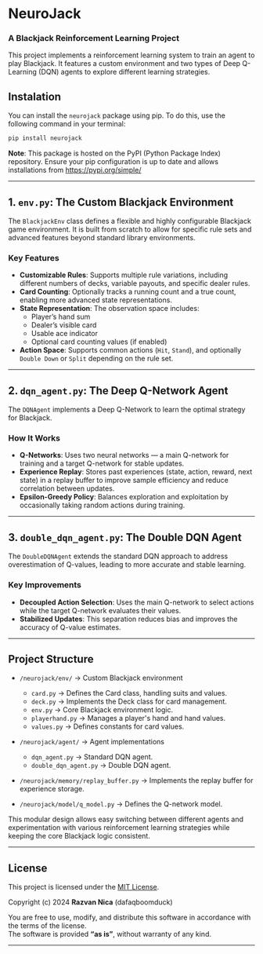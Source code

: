 # NeuroJack

### A Blackjack Reinforcement Learning Project
This project implements a reinforcement learning system to train an agent to play Blackjack. It features a custom environment and two types of Deep Q-Learning (DQN) agents to explore different learning strategies.

## Instalation
You can install the `neurojack` package using pip.
To do this, use the following command in your terminal:
```bash
pip install neurojack
```
**Note**: This package is hosted on the PyPI (Python Package Index) repository. Ensure your pip configuration is up to date and allows installations from https://pypi.org/simple/



---

## 1. `env.py`: The Custom Blackjack Environment

The `BlackjackEnv` class defines a flexible and highly configurable Blackjack game environment. It is built from scratch to allow for specific rule sets and advanced features beyond standard library environments.

### Key Features
- **Customizable Rules**: Supports multiple rule variations, including different numbers of decks, variable payouts, and specific dealer rules.  
- **Card Counting**: Optionally tracks a running count and a true count, enabling more advanced state representations.  
- **State Representation**: The observation space includes:
  - Player’s hand sum  
  - Dealer’s visible card  
  - Usable ace indicator  
  - Optional card counting values (if enabled)  
- **Action Space**: Supports common actions (`Hit`, `Stand`), and optionally `Double Down` or `Split` depending on the rule set.  

---

## 2. `dqn_agent.py`: The Deep Q-Network Agent

The `DQNAgent` implements a Deep Q-Network to learn the optimal strategy for Blackjack.

### How It Works
- **Q-Networks**: Uses two neural networks — a main Q-network for training and a target Q-network for stable updates.  
- **Experience Replay**: Stores past experiences (state, action, reward, next state) in a replay buffer to improve sample efficiency and reduce correlation between updates.  
- **Epsilon-Greedy Policy**: Balances exploration and exploitation by occasionally taking random actions during training.  

---

## 3. `double_dqn_agent.py`: The Double DQN Agent

The `DoubleDQNAgent` extends the standard DQN approach to address overestimation of Q-values, leading to more accurate and stable learning.

### Key Improvements
- **Decoupled Action Selection**: Uses the main Q-network to select actions while the target Q-network evaluates their values.  
- **Stabilized Updates**: This separation reduces bias and improves the accuracy of Q-value estimates.  

---

## Project Structure

- `/neurojack/env/` → Custom Blackjack environment

  - `card.py` → Defines the Card class, handling suits and values.
  - `deck.py` → Implements the Deck class for card management.
  - `env.py` → Core Blackjack environment logic.
  - `playerhand.py` → Manages a player's hand and hand values.
  - `values.py` → Defines constants for card values.

- `/neurojack/agent/` → Agent implementations

  - `dqn_agent.py` → Standard DQN agent.
  - `double_dqn_agent.py` → Double DQN agent.

- `/neurojack/memory/replay_buffer.py` → Implements the replay buffer for experience storage.

- `/neurojack/model/q_model.py` → Defines the Q-network model.

This modular design allows easy switching between different agents and experimentation with various reinforcement learning strategies while keeping the core Blackjack logic consistent.

---

## License

This project is licensed under the [MIT License](LICENSE).  

Copyright (c) 2024 **Razvan Nica** (dafaqboomduck)

You are free to use, modify, and distribute this software in accordance with the terms of the license.  
The software is provided **“as is”**, without warranty of any kind.  

---
